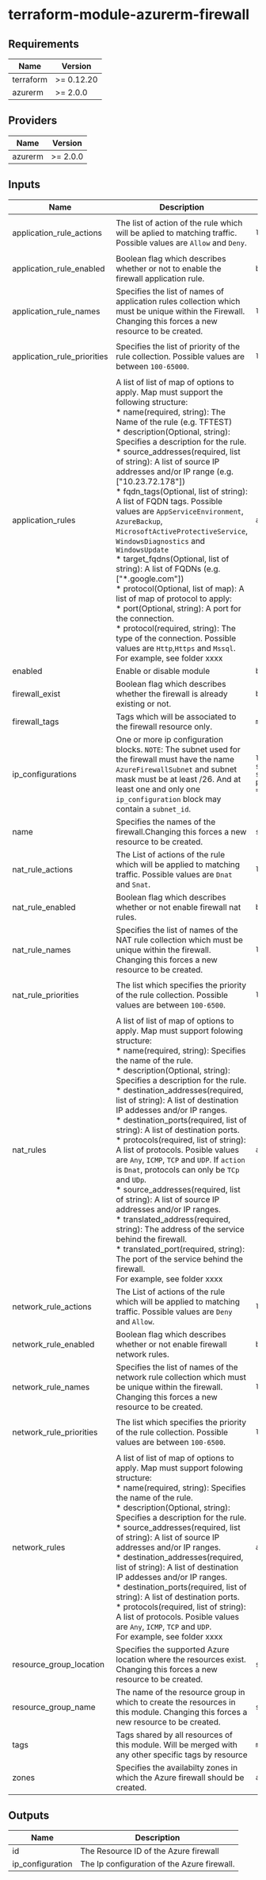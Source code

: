 # terraform-module-azurerm-firewall

<!-- BEGINNING OF PRE-COMMIT-TERRAFORM DOCS HOOK -->
## Requirements

| Name | Version |
|------|---------|
| terraform | >= 0.12.20 |
| azurerm | >= 2.0.0 |

## Providers

| Name | Version |
|------|---------|
| azurerm | >= 2.0.0 |

## Inputs

| Name | Description | Type | Default | Required |
|------|-------------|------|---------|:--------:|
| application\_rule\_actions | The list of action of the rule which will be aplied to matching traffic. Possible values are `Allow` and `Deny`. | `list(string)` | <pre>[<br>  "Deny"<br>]</pre> | no |
| application\_rule\_enabled | Boolean flag which describes whether or not to enable the firewall application rule. | `bool` | `false` | no |
| application\_rule\_names | Specifies the list of names of application rules collection which must be unique within the Firewall. Changing this forces a new resource to be created. | `list(string)` | <pre>[<br>  ""<br>]</pre> | no |
| application\_rule\_priorities | Specifies the list of priority of the rule collection. Possible values are between `100-65000`. | `list(number)` | <pre>[<br>  100<br>]</pre> | no |
| application\_rules | A list of list of map of options to apply. Map must support the following structure:<br>  * name(required, string): The Name of the rule (e.g. TFTEST)<br>  * description(Optional, string): Specifies a description for the rule.<br>  * source\_addresses(required, list of string): A list of source IP addresses and/or IP range (e.g. ["10.23.72.178"])<br>  * fqdn\_tags(Optional, list of string): A list of FQDN tags. Possible values are `AppServiceEnvironment`, `AzureBackup`, `MicrosoftActiveProtectiveService`, `WindowsDiagnostics` and `WindowsUpdate`<br>  * target\_fqdns(Optional, list of string): A list of FQDNs (e.g. ["\*.google.com"])<br>  * protocol(Optional, list of map): A list of map of protocol to apply:<br>      * port(Optional, string): A port for the connection.<br>      * protocol(required, string): The type of the connection. Possible values are `Http`,`Https` and `Mssql`.<br>For example, see folder xxxx | `any` | `[]` | no |
| enabled | Enable or disable module | `bool` | `true` | no |
| firewall\_exist | Boolean flag which describes whether the firewall is already existing or not. | `bool` | `false` | no |
| firewall\_tags | Tags which will be associated to the firewall resource only. | `map` | `{}` | no |
| ip\_configurations | One or more ip configuration blocks. `NOTE`: The subnet used for the firewall must have the name `AzureFirewallSubnet` and subnet mask must be at least /26. And at least one and only one `ip_configuration` block may contain a `subnet_id`. | `list(object({ name = string, subnet_id = string, public_ip_address_id = string }))` | <pre>[<br>  null<br>]</pre> | no |
| name | Specifies the names of the firewall.Changing this forces a new resource to be created. | `string` | `""` | no |
| nat\_rule\_actions | The List of actions of the rule which will be applied to matching traffic. Possible values are `Dnat` and `Snat`. | `list(string)` | <pre>[<br>  "Dnat"<br>]</pre> | no |
| nat\_rule\_enabled | Boolean flag which describes whether or not enable firewall nat rules. | `bool` | `false` | no |
| nat\_rule\_names | Specifies the list of names of the NAT rule collection which must be unique within the firewall. Changing this forces a new resource to be created. | `list(string)` | <pre>[<br>  ""<br>]</pre> | no |
| nat\_rule\_priorities | The list which specifies the priority of the rule collection. Possible values are between `100-6500`. | `list(number)` | <pre>[<br>  101<br>]</pre> | no |
| nat\_rules | A list of list of map of options to apply. Map must support folowing structure:<br>  * name(required, string): Specifies the name of the rule.<br>  * description(Optional, string): Specifies a description for the rule.<br>  * destination\_addresses(required, list of string): A list of destination IP addesses and/or IP ranges.<br>  * destination\_ports(required, list of string): A list of destination ports.<br>  * protocols(required, list of string): A list of protocols. Posible values are `Any`, `ICMP`, `TCP` and `UDP`. If `action` is `Dnat`, protocols can only be `TCp` and `UDp`.<br>  * source\_addresses(required, list of string): A list of source IP addresses and/or IP ranges.<br>  * translated\_address(required, string): The address of the service behind the firewall.<br>  * translated\_port(required, string): The port of the service behind the firewall.<br>For example, see folder xxxx | `any` | `[]` | no |
| network\_rule\_actions | The List of actions of the rule which will be applied to matching traffic. Possible values are `Deny` and `Allow`. | `list(string)` | <pre>[<br>  "Deny"<br>]</pre> | no |
| network\_rule\_enabled | Boolean flag which describes whether or not enable firewall network rules. | `bool` | `false` | no |
| network\_rule\_names | Specifies the list of names of the network rule collection which must be unique within the firewall. Changing this forces a new resource to be created. | `list(string)` | <pre>[<br>  ""<br>]</pre> | no |
| network\_rule\_priorities | The list which specifies the priority of the rule collection. Possible values are between `100-6500`. | `list(number)` | <pre>[<br>  101<br>]</pre> | no |
| network\_rules | A list of list of map of options to apply. Map must support folowing structure:<br>  * name(required, string): Specifies the name of the rule.<br>  * description(Optional, string): Specifies a description for the rule.<br>  * source\_addresses(required, list of string): A list of source IP addresses and/or IP ranges.<br>  * destination\_addresses(required, list of string): A list of destination IP addesses and/or IP ranges.<br>  * destination\_ports(required, list of string): A list of destination ports.<br>  * protocols(required, list of string): A list of protocols. Posible values are `Any`, `ICMP`, `TCP` and `UDP`.<br>For example, see folder xxxx | `any` | `[]` | no |
| resource\_group\_location | Specifies the supported Azure location where the resources exist. Changing this forces a new resource to be created. | `string` | `"eastus"` | no |
| resource\_group\_name | The name of the resource group in which to create the resources in this module. Changing this forces a new resource to be created. | `string` | `""` | no |
| tags | Tags shared by all resources of this module. Will be merged with any other specific tags by resource | `map` | `{}` | no |
| zones | Specifies the availabilty zones in which the Azure firewall should be created. | `any` | `null` | no |

## Outputs

| Name | Description |
|------|-------------|
| id | The Resource ID of the Azure firewall |
| ip\_configuration | The Ip configuration of the Azure firewall. |

<!-- END OF PRE-COMMIT-TERRAFORM DOCS HOOK -->
